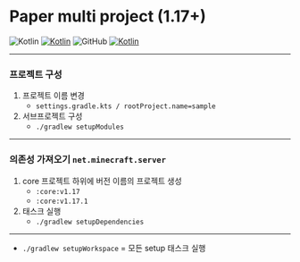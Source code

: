 # Paper multi project (1.17+)


![Kotlin](https://img.shields.io/badge/java-16.0.1-yellow.svg?logo=java)
[![Kotlin](https://img.shields.io/badge/kotlin-1.5.21-blue.svg?logo=kotlin)](http://kotlinlang.org)
![GitHub](https://img.shields.io/github/license/monun/paper-sample)
[![Kotlin](https://img.shields.io/badge/youtube-각별-red.svg?logo=youtube)](https://www.youtube.com/channel/UCDrAR1OWC2MD4s0JLetN0MA)

---

### 프로젝트 구성

1. 프로젝트 이름 변경
    * `settings.gradle.kts / rootProject.name=sample`
2. 서브프로젝트 구성
    * `./gradlew setupModules`

---

### 의존성 가져오기 `net.minecraft.server`

1. core 프로젝트 하위에 버전 이름의 프로젝트 생성
    * `:core:v1.17`
    * `:core:v1.17.1`
2. 태스크 실행
    * `./gradlew setupDependencies`

---
* `./gradlew setupWorkspace` = 모든 setup 태스크 실행